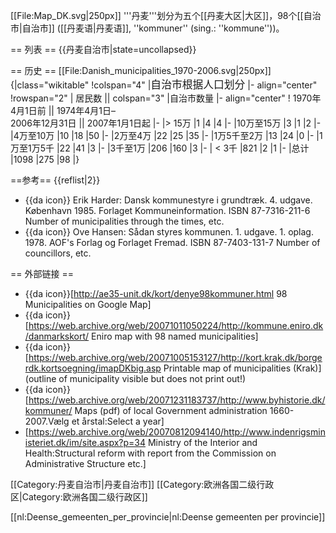 [[File:Map_DK.svg|250px]]
'''丹麦'''划分为五个[[丹麦大区|大区]]，98个[[自治市|自治市]] ([[丹麦语|丹麦语]], ''kommuner'' (sing.: ''kommune''))。

== 列表 ==
{{丹麦自治市|state=uncollapsed}}

== 历史 ==
[[File:Danish_municipalities_1970-2006.svg|250px]]
{|class="wikitable"
!colspan="4" |<big>自治市根据人口划分</big>
|- align="center"
!rowspan="2" | 居民数 || colspan="3" |自治市数量
|- align="center"
! 1970年4月1日前 || 1974年4月1日–<br/>2006年12月31日 || 2007年1月1日起
|-
|> 15万
|1
|4
|4
|-
|10万至15万
|3
|1
|2
|-
|4万至10万
|10
|18
|50
|-
|2万至4万
|22
|25
|35
|-
|1万5千至2万
|13
|24
|0
|-
|1万至1万5千
|22
|41
|3
|-
|3千至1万
|206
|160
|3
|-
| < 3千
|821
|2
|1
|-
|总计
|1098
|275
|98
|}

==参考==
{{reflist|2}}
* {{da icon}} Erik Harder: Dansk kommunestyre i grundtræk. 4. udgave. København 1985. Forlaget Kommuneinformation. ISBN 87-7316-211-6 Number of municipalities through the times, etc.
* {{da icon}} Ove Hansen: Sådan styres kommunen. 1. udgave. 1. oplag. 1978. AOF's Forlag og Forlaget Fremad. ISBN 87-7403-131-7 Number of councillors, etc.

== 外部链接 ==
* {{da icon}}[http://ae35-unit.dk/kort/denye98kommuner.html 98 Municipalities on Google Map]
* {{da icon}}[https://web.archive.org/web/20071011050224/http://kommune.eniro.dk/danmarkskort/ Eniro map with 98 named municipalities]
* {{da icon}}[https://web.archive.org/web/20071005153127/http://kort.krak.dk/borgerdk.kortsoegning/imapDKbig.asp Printable map of  municipalities (Krak)](outline of municipality visible but does not print out!)
* {{da icon}}[https://web.archive.org/web/20071231183737/http://www.byhistorie.dk/kommuner/ Maps (pdf) of local Government administration 1660-2007.Vælg et årstal:Select a year] 
* [https://web.archive.org/web/20070812094140/http://www.indenrigsministeriet.dk/im/site.aspx?p=34 Ministry of the Interior and Health:Structural reform with report from the Commission on Administrative Structure etc.]

[[Category:丹麦自治市|丹麦自治市]]
[[Category:欧洲各国二级行政区|Category:欧洲各国二级行政区]]

[[nl:Deense_gemeenten_per_provincie|nl:Deense gemeenten per provincie]]